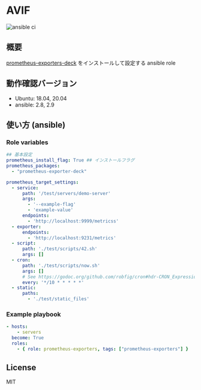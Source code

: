 # AVIF

![ansible ci](https://github.com/link-u/ansible-roles_avif/workflows/ansible%20ci/badge.svg)

## 概要
[prometheus-exporters-deck](https://github.com/link-u/dpkg_prometheus-exporter-deck) をインストールして設定する ansible role

## 動作確認バージョン

* Ubuntu: 18.04, 20.04
* ansible: 2.8, 2.9

## 使い方 (ansible)

### Role variables

```yaml
## 基本設定
prometheus_install_flag: True ## インストールフラグ
prometheus_packages:
  - "prometheus-exporter-deck"

prometheus_target_settings:
  - service:
      path: '/test/servers/demo-server'
      args:
        - '--example-flag'
        - 'example-value'
      endpoints:
        - 'http://localhost:9999/metricss'
  - exporter:
      endpoints:
        - 'http://localhost:9231/metrics'
  - script:
      path: './test/scripts/42.sh'
      args: []
  - cron:
      path: './test/scripts/now.sh'
      args: []
      # See https://godoc.org/github.com/robfig/cron#hdr-CRON_Expression_Format
      every: '*/10 * * * * *'
  - static:
      paths:
        - './test/static_files'
```

### Example playbook

```yaml
- hosts:
    - servers
  become: True
  roles:
    - { role: prometheus-exporters, tags: ["prometheus-exporters"] }
```

## License

MIT
